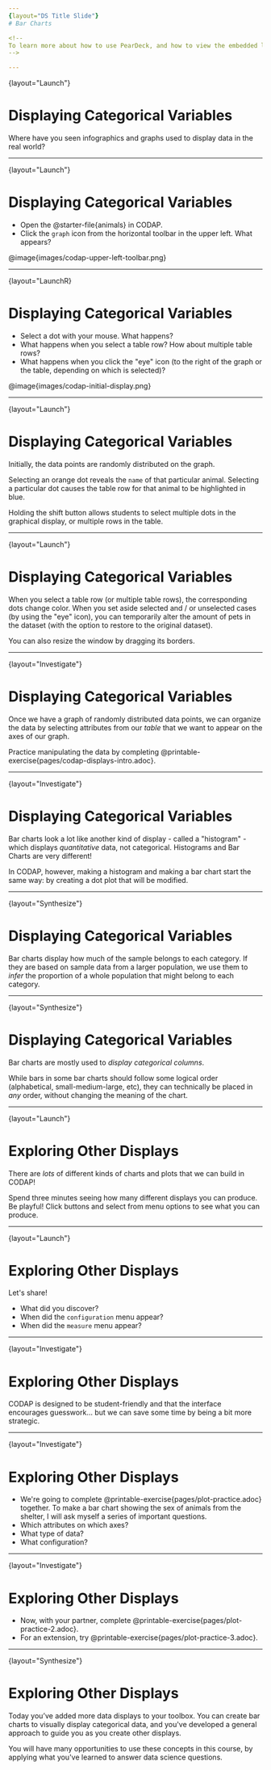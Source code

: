 ```yaml
---
{layout="DS Title Slide"} 
# Bar Charts  

<!--
To learn more about how to use PearDeck, and how to view the embedded links on these slides without going into present mode visit https://help.peardeck.com/en
-->

---
```

{layout="Launch"}
# Displaying Categorical Variables

Where have you seen infographics and graphs used to display data in the real world?

---
{layout="Launch"}
# Displaying Categorical Variables

- Open the @starter-file{animals} in CODAP.
- Click the `graph` icon from the horizontal toolbar in the upper left. What appears?

@image{images/codap-upper-left-toolbar.png}

---
{layout="LaunchR}
# Displaying Categorical Variables

- Select a dot with your mouse. What happens?
- What happens when you select a table row? How about multiple table rows?
- What happens when you click the "eye" icon (to the right of the graph or the table, depending on which is selected)?

@image{images/codap-initial-display.png}

<!--
    If students report that a blank graph appears (rather than a scatter plot), prompt them to whitelist CODAP on their ad-blocker. Ad-blockers do seem to inhibit some of the functionality of CODAP (which will fortunately never advertise to users!).
-->

---
{layout="Launch"}
# Displaying Categorical Variables

Initially, the data points are randomly distributed on the graph. 

Selecting an orange dot reveals the `name` of that particular animal. Selecting a particular dot causes the table row for that animal to be highlighted in blue. 

Holding the shift button allows students to select multiple dots in the graphical display, or multiple rows in the table.


---
{layout="Launch"}
# Displaying Categorical Variables

When you select a table row (or multiple table rows), the corresponding dots change color. When you set aside selected and / or unselected cases (by using the "eye" icon), you can temporarily alter the amount of pets in the dataset (with the option to restore to the original dataset).

You can also resize the window by dragging its borders.

---
{layout="Investigate"}
# Displaying Categorical Variables

Once we have a graph of randomly distributed data points, we can organize the data by selecting attributes from our _table_ that we want to appear on the axes of our graph.

Practice manipulating the data by completing @printable-exercise{pages/codap-displays-intro.adoc}.

<!--
    Remind students that categorical data is used to classify, rather than to measure. Only when data is being treated categorically will students be invited to fuse data points to create a bar chart. Quantitative (or numeric) data must measure or compare; it is subject to the laws of arithmetic.

To dig deeper into bar charts, have students turn to @opt-printable-exercise{bar-chart-notice.adoc}.

When students make a display of the `sex` of the animals, they will see that some animals are male, some are female and some are hermaphrodites. We use the descriptor _sex_ rather than _gender_ because sex refers to biology, whereas gender refers to identity. Hermaphrodite is the biological term for animals that carry eggs & produce sperm (nearly 1/3 of the non-insect animal species on the planet!). Plants that produce pollen & ovules are also hermaphrodites. While the term was previously used by the medical community to describe intersex people or people who identify as transgender or gender non-binary, it is not biologically accurate. Humans are not able to produce both viable eggs and sperm, so "hermaphrodite" is no longer considered an acceptable term to apply to people.

-->

---
{layout="Investigate"}
# Displaying Categorical Variables

Bar charts look a lot like another kind of display - called a "histogram" - which displays _quantitative_ data, not categorical. Histograms and Bar Charts are very different! 

In CODAP, however, making a histogram and making a bar chart start the same way: by creating a dot plot that will be modified. 


---
{layout="Synthesize"}
# Displaying Categorical Variables

Bar charts display how much of the sample belongs to each category. If they are based on sample data from a larger population, we use them to _infer_ the proportion of a whole population that might belong to each category.


---
{layout="Synthesize"}
# Displaying Categorical Variables

Bar charts are mostly used to _display categorical columns_.

While bars in some bar charts should follow some logical order (alphabetical, small-medium-large, etc), they can technically be placed in _any_ order, without changing the meaning of the chart.

<!--
    Infographics are a powerful tool for communicating information, especially when made by people who actually understand how to connect visuals to data in meaningful ways. @opt-project{infographics.adoc, infographic-rubric.adoc} is an opportunity for students to become more flexible math thinkers while tapping into their creativity. This project can be made on the computer or with pencil and paper. There's also an @link{pages/infographic-rubric.html, Infographics Rubric} to highlight for you and your students what an excellent infographic includes.
-->

--- 
{layout="Launch"}
# Exploring Other Displays

There are _lots_ of different kinds of charts and plots that we can build in CODAP! 

Spend three minutes seeing how many different displays you can produce. Be playful! Click buttons and select from menu options to see what you can produce. 

<!-- 
If students need a bit of encouraging, you might mention that histograms, scatter plots, and linear regressions are possible!
-->

--- 
{layout="Launch"}
# Exploring Other Displays

Let's share!

* What did you discover?
* When did the `configuration` menu appear?
* When did the `measure` menu appear?

<!--
- The `configuration` menu appears when there is another possible configuration of the data - for instance, when dots can be fused into bars - we see this menu.
- The measure menu appears when there is an opportunity to change what is shown _along with_ the points - for instance, connecting lines, a regression line, or a count_.
-->

---
{layout="Investigate"}
# Exploring Other Displays

CODAP is designed to be student-friendly and that the interface encourages guesswork... but we can save some time by being a bit more strategic.

---
{layout="Investigate"}
# Exploring Other Displays

* We're going to complete @printable-exercise{pages/plot-practice.adoc} together. To make a bar chart showing the sex of animals from the shelter, I will ask myself a series of important questions.
* Which attributes on which axes?
* What type of data?
* What configuration?

<!--
* Which attributes on which axes? _Sex belongs on the x-axis._
* What type of data? _Male, female, and hermaphrodite are all categories. The bar chart will display categorical data._
* What configuration? _CODAP initially creates a dot plot of the data. I will need to fuse the dots into bars._
-->

---
{layout="Investigate"}
# Exploring Other Displays

- Now, with your partner, complete @printable-exercise{pages/plot-practice-2.adoc}.
- For an extension, try @printable-exercise{pages/plot-practice-3.adoc}.

<!--
    There are _many_ possible misconceptions about displays that students may encounter here. *But that's ok!* Understanding all those other plots is _not_ a learning goal for this lesson. Rather, the goal is to have them develop some loose familiarity.
-->

---
{layout="Synthesize"}
# Exploring Other Displays

Today you’ve added more data displays to your toolbox. You can create bar charts to visually display categorical data, and you've developed a general approach to guide you as you create other displays.

You will have many opportunities to use these concepts in this course, by applying what you've learned to answer data science questions.

